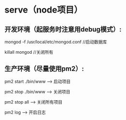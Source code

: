 # serve（node项目）

## 开发环境（起服务时注意用debug模式）:



mongod -f /usr/local/etc/mongod.conf  //启动数据库

killall mongod  //关闭所有

## 生产环境（尽量使用pm2）:

pm2 start ./bin/www --> 启动项目

pm2 stop ./bin/www --> 关闭项目

pm2 stop all  --> 关闭所有项目

pm2 log  --> 开启日志